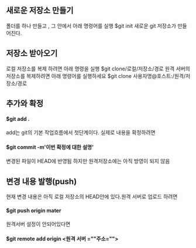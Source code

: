 ## 새로운 저장소 만들기

폴더를 하나 만들고 , 그 안에서 아래 명령어를 실행 $git init 새로운 git 저장소가 만들어진다.

## 저장소 받아오기

로컬 저장소를 복제 하려면 아래 명령을 실행 $git clone/로컬/저장소/경로 원격 서버의 저장소를 복제하려면 아래 명령어를 실행하세요
$git clone 사용자명@호스트:/원격/저장소/경로

## 추가와 확정

#### $git add .
add는 git의 기본 작업흐름에서 첫단계이다.
실제로 내용을 확정하려면
#### $git commit -m'이번 확정에 대한 설명'

변경된 파일이 HEAD에 반영됨
하지만 원격저장소에는 아직 방영이 되지 않음

## 변경 내용 발행(push)

현재 변경 내용은 아직 로컬 저장소의 HEAD안에 있다.원격 서버로 업로드 하려면
#### $git push origin mater
원격서버 설정이 안되어있다면
#### $git remote add origin <원격 서버 =""주소="">
